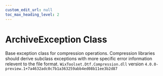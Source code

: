 ```yaml
---
custom_edit_url: null
toc_max_heading_level: 2
---
```

# ArchiveException Class
Base exception class for compression operations. Compression libraries should derive subclass exceptions with more specific error information relevent to the file format.
`WixToolset.Dtf.Compression.dll` version `4.0.0-preview.1+7a4632adc0c7b1a363259abb4ed08b11ee3b2d87`
